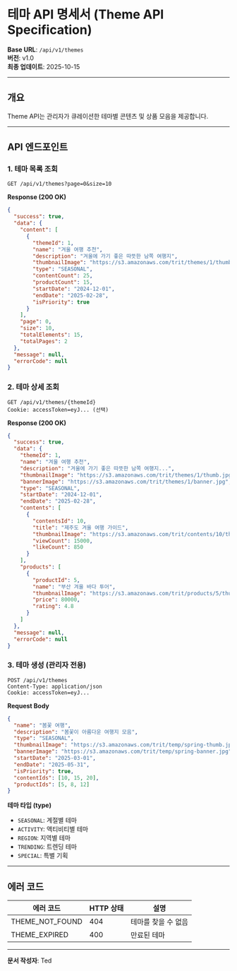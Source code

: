# 테마 API 명세서 (Theme API Specification)

**Base URL**: `/api/v1/themes`  
**버전**: v1.0  
**최종 업데이트**: 2025-10-15

---

## 개요

Theme API는 관리자가 큐레이션한 테마별 콘텐츠 및 상품 모음을 제공합니다.

---

## API 엔드포인트

### 1. 테마 목록 조회

```http
GET /api/v1/themes?page=0&size=10
```

**Response (200 OK)**

```json
{
  "success": true,
  "data": {
    "content": [
      {
        "themeId": 1,
        "name": "겨울 여행 추천",
        "description": "겨울에 가기 좋은 따뜻한 남쪽 여행지",
        "thumbnailImage": "https://s3.amazonaws.com/trit/themes/1/thumb.jpg",
        "type": "SEASONAL",
        "contentCount": 25,
        "productCount": 15,
        "startDate": "2024-12-01",
        "endDate": "2025-02-28",
        "isPriority": true
      }
    ],
    "page": 0,
    "size": 10,
    "totalElements": 15,
    "totalPages": 2
  },
  "message": null,
  "errorCode": null
}
```

### 2. 테마 상세 조회

```http
GET /api/v1/themes/{themeId}
Cookie: accessToken=eyJ... (선택)
```

**Response (200 OK)**

```json
{
  "success": true,
  "data": {
    "themeId": 1,
    "name": "겨울 여행 추천",
    "description": "겨울에 가기 좋은 따뜻한 남쪽 여행지...",
    "thumbnailImage": "https://s3.amazonaws.com/trit/themes/1/thumb.jpg",
    "bannerImage": "https://s3.amazonaws.com/trit/themes/1/banner.jpg",
    "type": "SEASONAL",
    "startDate": "2024-12-01",
    "endDate": "2025-02-28",
    "contents": [
      {
        "contentsId": 10,
        "title": "제주도 겨울 여행 가이드",
        "thumbnailImage": "https://s3.amazonaws.com/trit/contents/10/thumb.jpg",
        "viewCount": 15000,
        "likeCount": 850
      }
    ],
    "products": [
      {
        "productId": 5,
        "name": "부산 겨울 바다 투어",
        "thumbnailImage": "https://s3.amazonaws.com/trit/products/5/thumb.jpg",
        "price": 80000,
        "rating": 4.8
      }
    ]
  },
  "message": null,
  "errorCode": null
}
```

### 3. 테마 생성 (관리자 전용)

```http
POST /api/v1/themes
Content-Type: application/json
Cookie: accessToken=eyJ...
```

**Request Body**

```json
{
  "name": "봄꽃 여행",
  "description": "봄꽃이 아름다운 여행지 모음",
  "type": "SEASONAL",
  "thumbnailImage": "https://s3.amazonaws.com/trit/temp/spring-thumb.jpg",
  "bannerImage": "https://s3.amazonaws.com/trit/temp/spring-banner.jpg",
  "startDate": "2025-03-01",
  "endDate": "2025-05-31",
  "isPriority": true,
  "contentIds": [10, 15, 20],
  "productIds": [5, 8, 12]
}
```

**테마 타입 (type)**
- `SEASONAL`: 계절별 테마
- `ACTIVITY`: 액티비티별 테마
- `REGION`: 지역별 테마
- `TRENDING`: 트렌딩 테마
- `SPECIAL`: 특별 기획

---

## 에러 코드

| 에러 코드 | HTTP 상태 | 설명 |
|----------|----------|------|
| THEME_NOT_FOUND | 404 | 테마를 찾을 수 없음 |
| THEME_EXPIRED | 400 | 만료된 테마 |

---

**문서 작성자**: Ted
